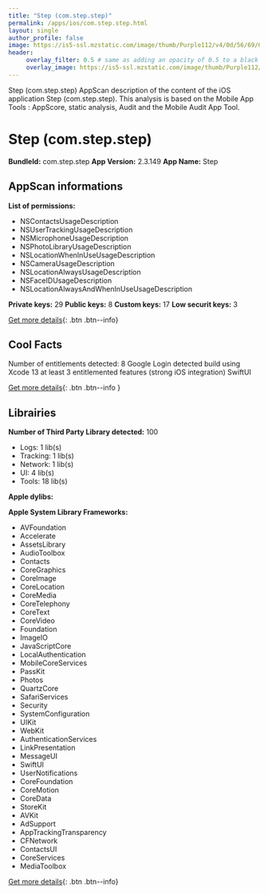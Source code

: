 ```yaml
---
title: "Step (com.step.step)"
permalink: /apps/ios/com.step.step.html
layout: single
author_profile: false
image: https://is5-ssl.mzstatic.com/image/thumb/Purple112/v4/0d/56/69/0d5669f7-1598-8de0-f5e6-953d3121afca/AppIcon-1x_U007emarketing-0-5-0-P3-85-220.png/512x512bb.jpg
header: 
     overlay_filter: 0.5 # same as adding an opacity of 0.5 to a black background
     overlay_image: https://is5-ssl.mzstatic.com/image/thumb/Purple112/v4/0d/56/69/0d5669f7-1598-8de0-f5e6-953d3121afca/AppIcon-1x_U007emarketing-0-5-0-P3-85-220.png/512x512bb.jpg
---
```

Step (com.step.step) AppScan description of the content of the iOS application Step (com.step.step). This analysis is based on the Mobile App Tools : AppScore, static analysis, Audit and the Mobile Audit App Tool.

# Step (com.step.step)

**BundleId:** com.step.step
**App Version:** 2.3.149
**App Name:** Step


## AppScan informations 

**List of permissions:** 
- NSContactsUsageDescription
- NSUserTrackingUsageDescription
- NSMicrophoneUsageDescription
- NSPhotoLibraryUsageDescription
- NSLocationWhenInUseUsageDescription
- NSCameraUsageDescription
- NSLocationAlwaysUsageDescription
- NSFaceIDUsageDescription
- NSLocationAlwaysAndWhenInUseUsageDescription
  
  
**Private keys:** 29
**Public keys:** 8
**Custom keys:** 17
**Low securit keys:** 3
  
[Get more details](/pricing.html){: .btn .btn--info}

## Cool Facts

Number of entitlements detected: 8
Google Login detected
build using Xcode 13
at least 3 entitlemented features (strong iOS integration)
SwiftUI
  
[Get more details](/pricing.html){: .btn .btn--info }

## Librairies 
**Number of Third Party Library detected:** 100
- Logs: 1 lib(s)
- Tracking: 1 lib(s)
- Network: 1 lib(s)
- UI: 4 lib(s)
- Tools: 18 lib(s)


**Apple dylibs:**


**Apple System Library Frameworks:**
- AVFoundation
- Accelerate
- AssetsLibrary
- AudioToolbox
- Contacts
- CoreGraphics
- CoreImage
- CoreLocation
- CoreMedia
- CoreTelephony
- CoreText
- CoreVideo
- Foundation
- ImageIO
- JavaScriptCore
- LocalAuthentication
- MobileCoreServices
- PassKit
- Photos
- QuartzCore
- SafariServices
- Security
- SystemConfiguration
- UIKit
- WebKit
- AuthenticationServices
- LinkPresentation
- MessageUI
- SwiftUI
- UserNotifications
- CoreFoundation
- CoreMotion
- CoreData
- StoreKit
- AVKit
- AdSupport
- AppTrackingTransparency
- CFNetwork
- ContactsUI
- CoreServices
- MediaToolbox


  
[Get more details](/pricing.html){: .btn .btn--info}

